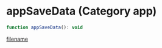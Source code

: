# appSaveData (Category app)

```js
function appSaveData(): void
```

[filename](appSaveData_m.md ':include')